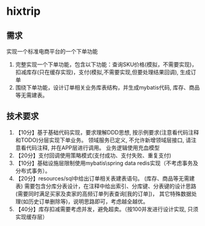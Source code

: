 # hixtrip

## 需求

实现一个标准电商平台的一个下单功能

1. 完整实现一个下单功能，包含以下功能：查询SKU价格(模拟，不需要实现)，扣减库存(只在缓存实现)，支付(模拟,不需要实现,但要处理结果回调), 生成订单
2. 围绕下单功能，设计订单相关业务库表结构，并生成mybatis代码, 库存、商品等无需建表。

## 技术要求

1. 【10分】基于基础代码实现，要求理解DDD思想, 按示例要求(注意看代码注释和TODO)分层实现下单业务。 领域服务已定义, 不允许新增领域层接口, 请注意看代码注释, 并在APP层进行调用。 业务逻辑使用充血模型
2. 【20分】支付回调使用策略模式(支付成功、支付失败、重复支付)
3. 【10分】基础设施层限制使用mybatis\spring data redis实现（不考虑事务及分布式事务）。
4. 【20分】resources/sql中给出订单相关表建表语句。 (库存、商品等无需建表)
   需要包含分库分表设计，在注释中给出索引、分库键、分表键的设计思路(需要同时满足买家及卖家的高频订单列表查询[我的订单])，
   其它特殊数据处理(如历史订单删除等)，说明思路即可，考虑越全越优。
5. 【40分】库存扣减需要考虑并发，避免超卖。（按100并发进行设计实现, 只须实现缓存层）
